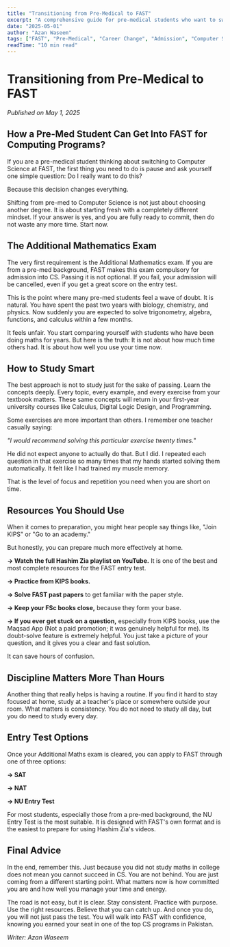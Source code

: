 ```yaml
---
title: "Transitioning from Pre-Medical to FAST"
excerpt: "A comprehensive guide for pre-medical students who want to switch to Computer Science at FAST - covering exams, preparation strategies, and practical advice."
date: "2025-05-01"
author: "Azan Waseem"
tags: ["FAST", "Pre-Medical", "Career Change", "Admission", "Computer Science"]
readTime: "10 min read"
---
```


# Transitioning from Pre-Medical to FAST

*Published on May 1, 2025*

## How a Pre-Med Student Can Get Into FAST for Computing Programs?

If you are a pre-medical student thinking about switching to Computer Science at FAST, the first thing you need to do is pause and ask yourself one simple question: Do I really want to do this?

Because this decision changes everything.

Shifting from pre-med to Computer Science is not just about choosing another degree. It is about starting fresh with a completely different mindset. If your answer is yes, and you are fully ready to commit, then do not waste any more time. Start now.

## The Additional Mathematics Exam

The very first requirement is the Additional Mathematics exam. If you are from a pre-med background, FAST makes this exam compulsory for admission into CS. Passing it is not optional. If you fail, your admission will be cancelled, even if you get a great score on the entry test.

This is the point where many pre-med students feel a wave of doubt. It is natural. You have spent the past two years with biology, chemistry, and physics. Now suddenly you are expected to solve trigonometry, algebra, functions, and calculus within a few months.

It feels unfair. You start comparing yourself with students who have been doing maths for years. But here is the truth: It is not about how much time others had. It is about how well you use your time now.

## How to Study Smart

The best approach is not to study just for the sake of passing. Learn the concepts deeply. Every topic, every example, and every exercise from your textbook matters. These same concepts will return in your first-year university courses like Calculus, Digital Logic Design, and Programming.

Some exercises are more important than others. I remember one teacher casually saying:

*"I would recommend solving this particular exercise twenty times."*

He did not expect anyone to actually do that. But I did. I repeated each question in that exercise so many times that my hands started solving them automatically. It felt like I had trained my muscle memory.

That is the level of focus and repetition you need when you are short on time.

## Resources You Should Use

When it comes to preparation, you might hear people say things like, "Join KIPS" or "Go to an academy."

But honestly, you can prepare much more effectively at home.

**→ Watch the full Hashim Zia playlist on YouTube.** It is one of the best and most complete resources for the FAST entry test.

**→ Practice from KIPS books.**

**→ Solve FAST past papers** to get familiar with the paper style.

**→ Keep your FSc books close,** because they form your base.

**→ If you ever get stuck on a question,** especially from KIPS books, use the Maqsad App (Not a paid promotion; it was genuinely helpful for me). Its doubt-solve feature is extremely helpful. You just take a picture of your question, and it gives you a clear and fast solution.

It can save hours of confusion.

## Discipline Matters More Than Hours

Another thing that really helps is having a routine. If you find it hard to stay focused at home, study at a teacher's place or somewhere outside your room. What matters is consistency. You do not need to study all day, but you do need to study every day.

## Entry Test Options

Once your Additional Maths exam is cleared, you can apply to FAST through one of three options:

**→ SAT**

**→ NAT** 

**→ NU Entry Test**

For most students, especially those from a pre-med background, the NU Entry Test is the most suitable. It is designed with FAST's own format and is the easiest to prepare for using Hashim Zia's videos.

## Final Advice

In the end, remember this. Just because you did not study maths in college does not mean you cannot succeed in CS. You are not behind. You are just coming from a different starting point. What matters now is how committed you are and how well you manage your time and energy.

The road is not easy, but it is clear. Stay consistent. Practice with purpose. Use the right resources. Believe that you can catch up. And once you do, you will not just pass the test. You will walk into FAST with confidence, knowing you earned your seat in one of the top CS programs in Pakistan.

*Writer: Azan Waseem* 